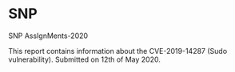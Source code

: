 # SNP
SNP AssIgnMents-2020
  
This report contains information about the CVE-2019-14287 (Sudo vulnerability).
Submitted on 12th of May 2020.

